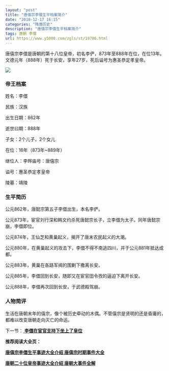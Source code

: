 ```yaml
---
layout: "post"
title: "唐僖宗李儇生平档案简介"
date: "2018-12-17 16:15"
categories: "隋唐历史"
description: "唐僖宗李儇生平档案简介"
tags: 唐朝 李儇
url: https://www.y5000.com/zgls/st/19786.html
---
```






唐僖宗李儇是唐朝的第十八位皇帝，初名李俨，873年至888年在位，在位13年。文德元年（888年）死于长安，享年27岁，死后谥号为惠圣恭定孝皇帝。

![](https://img.y5000.com/uploads/allimg/170426/8-1F42615051Y47.jpg)

###  帝王档案

姓名：李儇

民族：汉族

出生日期：862年

逝世曰期：888年

子女：2个儿子，2个女儿

在位：16年（873年~889年）

继位人：李晔庙号：唐僖宗

谥号：惠圣恭定孝皇帝

陵墓：靖陵

###  生平简历

公元862年，唐懿宗第五子李儇出生，本名李俨。

公元873年，宦官刘行深和韩文约杀死唐懿宗长子，立李儇为太子。同年唐懿宗崩，李儇即位。

公元874年，王仙芝和黄巢起义，揭开了唐末农民起义的大潮。

公元880年，在黄巢起义的攻击下，李儇不得不南逃四川，并于公元881年抵达成都。

公元883年，黄巢在各路军阀的围剿下撒离长安。

公元885年，李儇回到长安，随即又在宦官田令孜的逼迫下离开长安。

公元888年，李儇再次回到长安，于武德殿驾崩。

###  人物简评

生活在唐朝末年的僖宗，像个被历史牵动的木偶。不管僖宗是贤明的还是昏庸的，都难以改变唐朝走向灭亡的命运。

下一节：[ **李儇在宦官支持下坐上了皇位**](https://www.y5000.com/zgls/st/19787.html)

**推荐阅读大全页：**

[**唐僖宗李儇生平事迹大全介绍 唐僖宗时期事件大全**](https://www.y5000.com/zgls/st/19933.html)

[**唐朝二十位皇帝事迹大全介绍 唐朝大事件全解**](https://www.y5000.com/zgls/st/19949.html)
